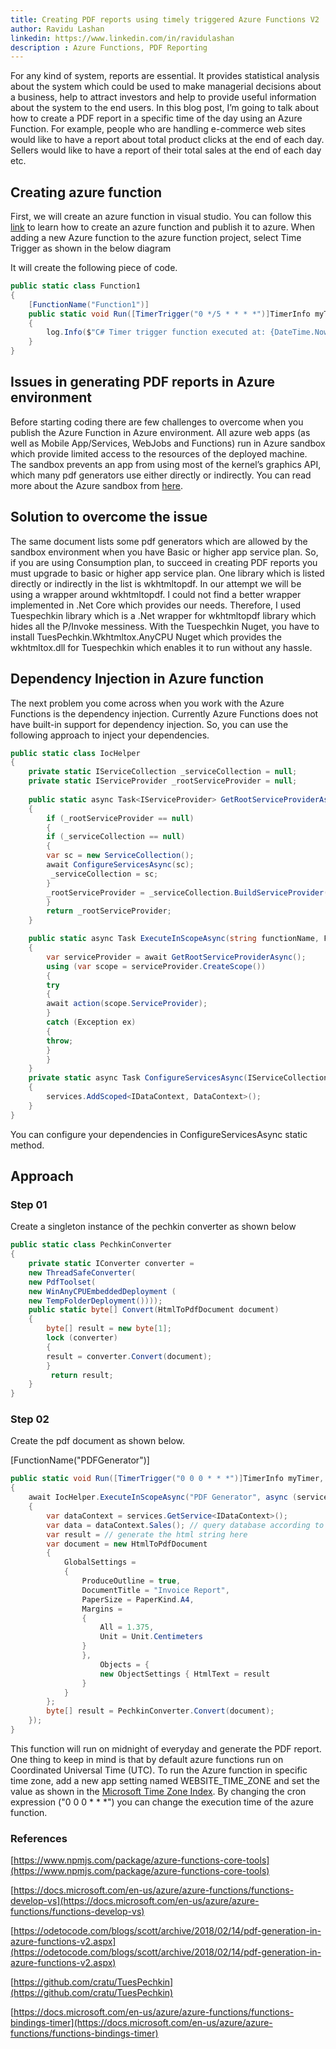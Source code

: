 ```yaml
---
title: Creating PDF reports using timely triggered Azure Functions V2
author: Ravidu Lashan
linkedin: https://www.linkedin.com/in/ravidulashan
description : Azure Functions, PDF Reporting
---
```


For any kind of system, reports are essential. It provides statistical analysis about the system which could be used to make managerial decisions about a business, help to attract investors and help to provide useful information about the system to the end users. In this blog post, I’m going to talk about how to create a PDF report in a specific time of the day using an Azure Function. For example, people who are handling e-commerce web sites would like to have a report about total product clicks at the end of each day. Sellers would like to have a report of their total sales at the end of each day etc. 

## Creating azure function

First, we will create an azure function in visual studio. You can follow this [link](https://docs.microsoft.com/en-us/azure/azure-functions/functions-develop-vs) to learn how to create an azure function and publish it to azure. When adding a new Azure function to the azure function project, select Time Trigger as shown in the below diagram

It will create the following piece of code.

```csharp
public static class Function1
{
    [FunctionName("Function1")]
    public static void Run([TimerTrigger("0 */5 * * * *")]TimerInfo myTimer,    TraceWriter log)
    {
        log.Info($"C# Timer trigger function executed at: {DateTime.Now}");
    }
}
```

## Issues in generating PDF reports in Azure environment

Before starting coding there are few challenges to overcome when you publish the Azure Function in Azure environment. All azure web apps (as well as Mobile App/Services, WebJobs and Functions) run in Azure sandbox which provide limited access to the resources of the deployed machine. The sandbox prevents an app from using most of the kernel’s graphics API, which many pdf generators use either directly or indirectly. You can read more about the Azure sandbox from [here](https://github.com/projectkudu/kudu/wiki/Azure-Web-App-sandbox).

## Solution to overcome the issue

 The same document lists some pdf generators which are allowed by the sandbox environment when you have Basic or higher app service plan. So, if you are using Consumption plan, to succeed in creating PDF reports you must upgrade to basic or higher app service plan. One library which is listed directly or indirectly in the list is wkhtmltopdf. In our attempt we will be using a wrapper around wkhtmltopdf. I could not find a better wrapper implemented in .Net Core which provides our needs. Therefore, I used Tuespechkin library which is a .Net wrapper for wkhtmltopdf library which hides all the P/Invoke messiness. With the Tuespechkin Nuget, you have to install TuesPechkin.Wkhtmltox.AnyCPU Nuget which provides the wkhtmltox.dll for Tuespechkin which enables it to run without any hassle.

## Dependency Injection in Azure function

The next problem you come across when you work with the Azure Functions is the dependency injection. Currently Azure Functions does not have built-in support for dependency injection. So, you can use the following approach to inject your dependencies.

```csharp
public static class IocHelper
{
    private static IServiceCollection _serviceCollection = null;
    private static IServiceProvider _rootServiceProvider = null;
    
    public static async Task<IServiceProvider> GetRootServiceProviderAsync()
    {
        if (_rootServiceProvider == null)
        {
        if (_serviceCollection == null)
        {
        var sc = new ServiceCollection();
        await ConfigureServicesAsync(sc);
         _serviceCollection = sc;
        }
        _rootServiceProvider = _serviceCollection.BuildServiceProvider();
        }
        return _rootServiceProvider;
    }

    public static async Task ExecuteInScopeAsync(string functionName, Func<IServiceProvider, Task> action)
    {
        var serviceProvider = await GetRootServiceProviderAsync();
        using (var scope = serviceProvider.CreateScope())
        {
        try
        {
        await action(scope.ServiceProvider);
        }
        catch (Exception ex)
        {
        throw;
        }
        }
    }
    private static async Task ConfigureServicesAsync(IServiceCollection services)
    {
        services.AddScoped<IDataContext, DataContext>();
    }
}
```
You can configure your dependencies in ConfigureServicesAsync static method.

## Approach

### Step 01

Create a singleton instance of the pechkin converter as shown below

```csharp
public static class PechkinConverter
{
    private static IConverter converter =
    new ThreadSafeConverter(
    new PdfToolset(
    new WinAnyCPUEmbeddedDeployment (
    new TempFolderDeployment())));
    public static byte[] Convert(HtmlToPdfDocument document)
    {
        byte[] result = new byte[1];
        lock (converter)
        {
        result = converter.Convert(document);
        }
         return result;
    }
}
```

### Step 02

Create the pdf document as shown below.


[FunctionName("PDFGenerator")]

```csharp
public static void Run([TimerTrigger("0 0 0 * * *")]TimerInfo myTimer, TraceWriter log)
{
    await IocHelper.ExecuteInScopeAsync("PDF Generator", async (services) =>
    {
        var dataContext = services.GetService<IDataContext>();
        var data = dataContext.Sales(); // query database according to need
        var result = // generate the html string here
        var document = new HtmlToPdfDocument
        {
            GlobalSettings =
            {
                ProduceOutline = true,
                DocumentTitle = "Invoice Report",
                PaperSize = PaperKind.A4,
                Margins =
                {
                    All = 1.375,
                    Unit = Unit.Centimeters
                }
                },
                    Objects = {
                    new ObjectSettings { HtmlText = result
                }
            }
        };
        byte[] result = PechkinConverter.Convert(document);
    });        
}
```

This function will run on midnight of everyday and generate the PDF report. One thing to keep in mind is that by default azure functions run on Coordinated Universal Time (UTC). To run the Azure function in specific time zone, add a new app setting named WEBSITE_TIME_ZONE and set the value as shown in the [Microsoft Time Zone Index](https://docs.microsoft.com/en-us/previous-versions/windows/it-pro/windows-vista/cc749073(v=ws.10)). By changing the cron expression ("0 0 0 * * *") you can change the execution time of the azure function.

### References

[https://www.npmjs.com/package/azure-functions-core-tools](https://www.npmjs.com/package/azure-functions-core-tools)

[https://docs.microsoft.com/en-us/azure/azure-functions/functions-develop-vs](https://docs.microsoft.com/en-us/azure/azure-functions/functions-develop-vs)

[https://odetocode.com/blogs/scott/archive/2018/02/14/pdf-generation-in-azure-functions-v2.aspx](https://odetocode.com/blogs/scott/archive/2018/02/14/pdf-generation-in-azure-functions-v2.aspx)

[https://github.com/cratu/TuesPechkin](https://github.com/cratu/TuesPechkin)

[https://docs.microsoft.com/en-us/azure/azure-functions/functions-bindings-timer](https://docs.microsoft.com/en-us/azure/azure-functions/functions-bindings-timer)

